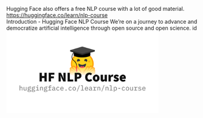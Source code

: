 

Hugging Face also offers a free NLP course with a lot of good material.  
https://huggingface.co/learn/nlp-course  
Introduction - Hugging Face NLP Course
We’re on a journey to advance and democratize artificial intelligence through open source and open science. id
<img src="./huggingface_nlp.jpg" width=400 />
